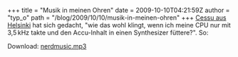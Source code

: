 +++
title = "Musik in meinen Ohren"
date = 2009-10-10T04:21:59Z
author = "typ_o"
path = "/blog/2009/10/10/musik-in-meinen-ohren"
+++
[Cessu aus
Helsinki](https://cessu.blogspot.com/2008/09/have-you-listened-to-your-program-today.html)
hat sich gedacht, "wie das wohl klingt, wenn ich meine CPU nur mit
3,5 kHz takte und den Accu-Inhalt in einen Synthesizer füttere?". So:

Download:
[nerdmusic.mp3](/media/nerdmusic.mp3 "nerdmusic.mp3")
